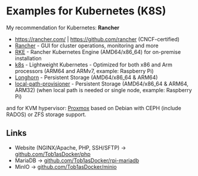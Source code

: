 # Examples for Kubernetes (K8S)

My recommendation for Kubernetes: **Rancher**
* https://rancher.com/ | https://github.com/rancher (CNCF-certified)
* [Rancher](https://rancher.com/products/rancher) - GUI for cluster operations, monitoring and more
* [RKE](https://rancher.com/products/rke) - Rancher Kubernetes Engine (AMD64/x86_64) for on-premise installation
* [k8s](https://rancher.com/products/k3s) - Lightweight Kubernetes - Optimized for both x86 and Arm processors (ARM64 and ARMv7, example: Raspberry Pi)
* [Longhorn](https://rancher.com/products/longhorn) - Persistent Storage (AMD64/x86_64 & ARM64)
* [local-path-provisioner](https://github.com/rancher/local-path-provisioner) - Persistent Storage (AMD64/x86_64 & ARM64, ARM32)  (when local path is needed or single node, example: Raspberry Pi)

and for KVM hypervisor: [Proxmox](https://www.proxmox.com/en/proxmox-ve) based on Debian with CEPH (include RADOS) or ZFS storage support.

## Links

* Website (NGINX/Apache, PHP, SSH/SFTP) -> [github.com/Tob1asDocker/php](https://github.com/Tob1asDocker/php/blob/master/k8s.yaml)
* MariaDB -> [github.com/Tob1asDocker/rpi-mariadb](https://github.com/Tob1asDocker/rpi-mariadb/blob/master/k8s.yaml)
* MinIO -> [github.com/Tob1asDocker/minio](https://github.com/Tob1asDocker/minio/blob/main/k8s.yaml)
